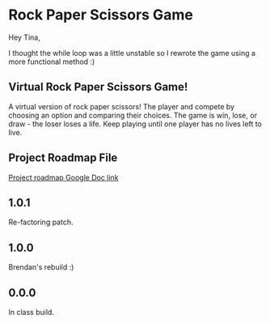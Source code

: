 # Rock Paper Scissors Game

Hey Tina,

I thought the while loop was a little unstable so I rewrote the game using a more functional method :)


## Virtual Rock Paper Scissors Game!

A virtual version of rock paper scissors! The player and compete by choosing an option and comparing their choices. The game is win, lose, or draw - the loser loses a life. Keep playing until one player has no lives left to live.

## Project Roadmap File

[Project roadmap Google Doc link](https://docs.google.com/document/d/15gKnuETX0Z-GodusE8Luvbn65flAFX-6kmnsh3VmR3o/edit?usp=sharing)

## 1.0.1

Re-factoring patch.

## 1.0.0

Brendan's rebuild :)

## 0.0.0

In class build.
